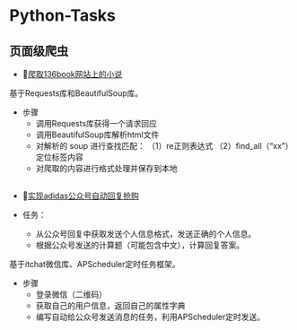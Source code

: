 # Python-Tasks
## 页面级爬虫
-  :cherry_blossom:[爬取136book网站上的小说](https://github.com/Mathilda11/Python-Tasks/tree/master/crawl_novel)

基于Requests库和BeautifulSoup库。

- 步骤
   - 调用Requests库获得一个请求回应
   - 调用BeautifulSoup库解析html文件
   - 对解析的 soup 进行查找匹配：
      （1）re正则表达式
      （2）find_all（“xx”）定位标签内容
    - 对爬取的内容进行格式处理并保存到本地

##
-  :palm_tree:[实现adidas公众号自动回复抢购](https://github.com/Mathilda11/Python-Tasks/tree/master/wechat)  

- 任务：
   - 从公众号回复中获取发送个人信息格式，发送正确的个人信息。
   - 根据公众号发送的计算题（可能包含中文），计算回复答案。

基于itchat微信库、APScheduler定时任务框架。
- 步骤
   - 登录微信（二维码）
   - 获取自己的用户信息，返回自己的属性字典
   - 编写自动给公众号发送消息的任务，利用APScheduler定时发送。

